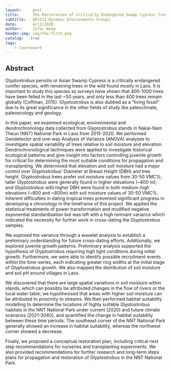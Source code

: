 ```yaml
---
layout:     post
title:      The Restoration of Critically Endangered Swamp Cypress Trees in Laos
subtitle:   GE5211 Dynamic Environments Group1
date:       4/12/2020
author:     Jifei Wang
header-img: img/the-first.png
catalog:   true
tags:
    - Coursework
---
```

## Abstract
Glyptostrobus pensilis or Asian Swamp Cypress is a critically endangered conifer species, with remaining trees in the wild found mostly in Laos. It is important to study this species as surveys have shown that 400-1000 trees have been felled in the last ~50 years, and only less than 400 trees remain globally (Coffman, 2015). Glyptostrobus is also dubbed as a “living fossil” due to its great significance in the other fields of study like paleoclimate, paleoecology and geology.  

In this paper, we examined ecological, environmental and dendrochronology data collected from Glyptostrobus stands in Nakai-Nam Theun (NNT) National Park in Laos from 2015-2020. We performed Geodetector and one-way Analysis of Variance (ANOVA) analyses to investigate spatial variability of trees relative to soil moisture and elevation. Dendrochronological techniques were applied to investigate historical ecological patterns and give insight into factors controlling juvenile growth for critical for determining the most suitable conditions for propagation and transplanting. We determined that elevation and soil moisture had a major control over Glyptostrobus’ Diameter at Breast Height (DBH)  and tree height. Glyptostrobus trees prefer soil moisture values from 30-50 VMC%; taller Glyptostrobus were generally found in higher elevations (~800 m); and Glyptostrobus with higher DBH were found in both medium-high elevations (~600 and ~800m) with soil moisture values of 30-50 VMC%. Inherent difficulties in dating tropical trees prevented significant progress in developing a chronology in the timeframe of this project. We applied the statistical treatments of power transformation and modified negative exponential standardisation but was left with a high remnant variance which indicated the necessity for further work in cross-dating the Glyptostrobus samples.

We explored the variance through a wavelet analysis to establish a preliminary understanding for future cross-dating efforts. Additionally, we explored juvenile growth patterns. Preliminary analysis supported the hypothesis of Glyptostrobus requiring high light conditions during initial growth. Furthermore, we were able to identify possible recruitment events within the time-series, each indicating greater ring widths at the initial stage of Glyptostrobus growth. We also mapped the distribution of soil moisture and soil pH around villages in Laos.

We discovered that there are large spatial variations in soil moisture within stands, which can possibly be attributed changes in the flow of rivers or the local water table; we hypothesised that areas with higher soil moisture can be attributed to proximity to streams. We then performed habitat suitability modelling to determine the locations of highly suitable Glyptostrobus habitats in the NNT National Park under current (2020) and future climate scenarios (2021-2040), and quantified the change in habitat suitability between these time periods. The southeast corner of the NNT National Park generally showed an increase in habitat suitability, whereas the northwest corner showed a decrease.

Finally, we proposed a conceptual restoration plan, including critical next step recommendations for nurseries and transplanting experiments. We also provided recommendations for further research and long-term steps plans for propagation and restoration of Glyptostrobus in the NNT National Park.
